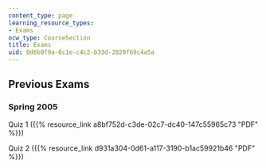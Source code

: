```yaml
---
content_type: page
learning_resource_types:
- Exams
ocw_type: CourseSection
title: Exams
uid: 0d6b0f9a-0c1e-c4c2-b33d-2820f69c4a5a
---
```


Previous Exams
--------------

### Spring 2005

Quiz 1 ({{% resource_link a8bf752d-c3de-02c7-dc40-147c55965c73 "PDF" %}})

Quiz 2 ({{% resource_link d931a304-0d61-a117-3190-b1ac59921b46 "PDF" %}})